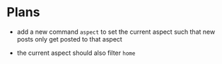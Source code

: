Plans
=====

- add a new command `aspect` to set the current aspect such that new
  posts only get posted to that aspect
  
- the current aspect should also filter `home`
